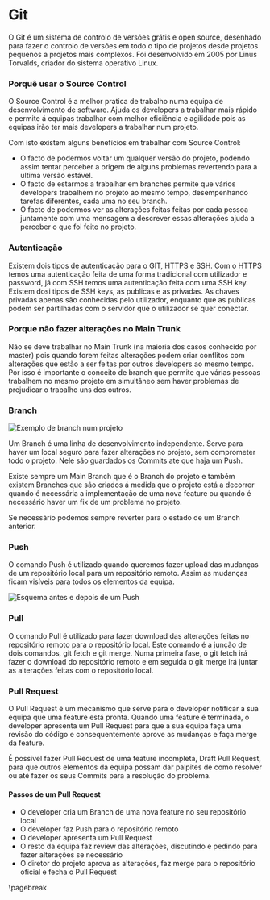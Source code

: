 
# Git

O Git é um sistema de controlo de versões grátis e open source, desenhado para fazer o controlo de versões em todo o tipo de projetos desde projetos pequenos a projetos mais complexos. Foi desenvolvido em 2005 por Linus Torvalds, criador do sistema operativo Linux.

### Porquê usar o Source Control

O Source Control é a melhor pratica de trabalho numa equipa de desenvolvimento de software. Ajuda os developers a trabalhar mais rápido e permite á equipas trabalhar com melhor eficiência e agilidade pois as equipas irão ter mais developers a trabalhar num projeto.

Com isto existem alguns benefícios em trabalhar com Source Control:

* O facto de podermos voltar um qualquer versão do projeto, podendo assim tentar perceber a origem de alguns problemas revertendo para a ultima versão estável.
* O facto de estarmos a trabalhar em branches permite que vários developers trabalhem no projeto ao mesmo tempo, desempenhando tarefas diferentes, cada uma no seu branch.
* O facto de podermos ver as alterações feitas feitas por cada pessoa juntamente com uma mensagem a descrever essas alterações ajuda a perceber o que foi feito no projeto.

### Autenticação

Existem dois tipos de autenticação para o GIT, HTTPS e SSH. Com o HTTPS temos uma autenticação feita de uma forma tradicional com utilizador e password, já com SSH temos uma autenticação feita com uma SSH key. Existem dosi tipos de SSH keys, as publicas e as privadas. As chaves privadas apenas são conhecidas pelo utilizador, enquanto que as publicas podem ser partilhadas com o servidor que o utilizador se quer conectar.

### Porque não fazer alterações no Main Trunk

Não se deve trabalhar no Main Trunk (na maioria dos casos conhecido por master) pois quando forem feitas alterações podem criar conflitos com alterações que estão a ser feitas por outros developers ao mesmo tempo. Por isso é importante o conceito de branch que permite que várias pessoas trabalhem no mesmo projeto em simultâneo sem haver problemas de prejudicar o trabalho uns dos outros.

### Branch

![Exemplo de branch num projeto](.gitbook/assets/branch\_esquema.png)

Um Branch é uma linha de desenvolvimento independente. Serve para haver um local seguro para fazer alterações no projeto, sem comprometer todo o projeto. Nele são guardados os Commits ate que haja um Push.

Existe sempre um Main Branch que é o Branch do projeto e também existem Branches que são criados á medida que o projeto está a decorrer quando é necessária a implementação de uma nova feature ou quando é necessário haver um fix de um problema no projeto.

Se necessário podemos sempre reverter para o estado de um Branch anterior.

### Push

O comando Push é utilizado quando queremos fazer upload das mudanças de um repositório local para um repositório remoto. Assim as mudanças ficam visíveis para todos os elementos da equipa.

![Esquema antes e depois de um Push](.gitbook/assets/push\_esquema.png)

### Pull

O comando Pull é utilizado para fazer download das alterações feitas no repositório remoto para o repositório local. Este comando é a junção de dois comandos, git fetch e git merge. Numa primeira fase, o git fetch irá fazer o download do repositório remoto e em seguida o git merge irá juntar as alterações feitas com o repositório local.

### Pull Request

O Pull Request é um mecanismo que serve para o developer notificar a sua equipa que uma feature está pronta. Quando uma feature é terminada, o developer apresenta um Pull Request para que a sua equipa faça uma revisão do código e consequentemente aprove as mudanças e faça merge da feature.

É possível fazer Pull Request de uma feature incompleta, Draft Pull Request, para que outros elementos da equipa possam dar palpites de como resolver ou até fazer os seus Commits para a resolução do problema.

#### Passos de um Pull Request

* O developer cria um Branch de uma nova feature no seu repositório local
* O developer faz Push para o repositório remoto
* O developer apresenta um Pull Request
* O resto da equipa faz review das alterações, discutindo e pedindo para fazer alterações se necessário
* O diretor do projeto aprova as alterações, faz merge para o repositório oficial e fecha o Pull Request

\pagebreak